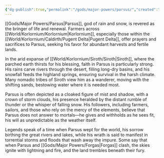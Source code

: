 ```yaml
---
{"dg-publish":true,"permalink":"/gods/major-powers/parsus/","created":"2025-03-01T11:25:15.086-07:00"}
---
```


[[Gods/Major Powers/Parsus\|Parsus]], god of rain and snow, is revered as the bringer of life and renewal. Farmers across [[World/Korlornium/Korlornium\|Korlornium]], especially those within the [[World/Korlornium/Caldirth/Pugent Delta\|Pugent Delta]], offer prayers and sacrifices to Parsus, seeking his favor for abundant harvests and fertile lands.

In the arid expanse of [[World/Korlornium/Siroth/Siroth\|Siroth]], where the parched earth thirsts for his blessing, faith in Parsus is particularly strong. His rains carve rivers through the desert, filling long-dry basins, and his snowfall feeds the highland springs, ensuring survival in the harsh climate. Many nomadic tribes of Siroth view him as a wanderer, moving with the shifting sands, bestowing water where it is needed most.

Parsus is often depicted as a cloaked figure of mist and shadow, with a crown of storm clouds, his presence heralded by the distant rumble of thunder or the whisper of falling snow. His followers, including farmers, sailors, and those who rely on the mercy of the elements, believe that Parsus does not answer to mortals—he gives and withholds as he sees fit, his will as unpredictable as the weather itself.

Legends speak of a time when Parsus wept for the world, his sorrow birthing the great rivers and lakes, while his wrath is said to manifest in torrential storms and floods that wash away the impure. Some say that when Parsus and [[Gods/Major Powers/Forgas\|Forgas]] clash, the skies ignite with lightning and fire, and the land trembles beneath their fury.